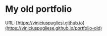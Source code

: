 # My old portfolio

URL: [https://viniciuspugliesi.github.io](https://viniciuspugliese.github.io/portfolio-old)
